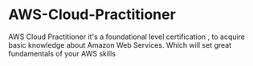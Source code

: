 # AWS-Cloud-Practitioner
AWS Cloud Practitioner it's a foundational level certification , to acquire basic knowledge about Amazon Web Services. Which will set great fundamentals of your AWS skills 
